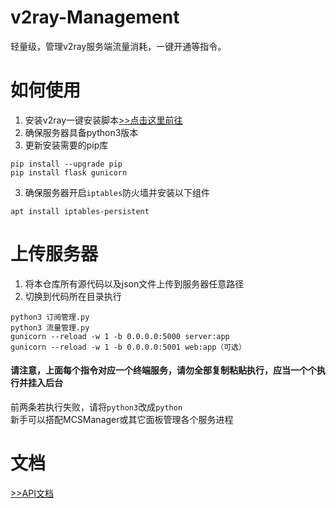 # v2ray-Management
轻量级，管理v2ray服务端流量消耗，一键开通等指令。

# 如何使用
1. 安装v2ray一键安装脚本[>>点击这里前往](https://github.com/233boy/v2ray)
2. 确保服务器具备python3版本
3. 更新安装需要的pip库
```
pip install --upgrade pip
pip install flask gunicorn
```
3. 确保服务器开启`iptables`防火墙并安装以下组件
```
apt install iptables-persistent
```

# 上传服务器
1. 将本仓库所有源代码以及json文件上传到服务器任意路径
2. 切换到代码所在目录执行
```
python3 订阅管理.py
python3 流量管理.py
gunicorn --reload -w 1 -b 0.0.0.0:5000 server:app
gunicorn --reload -w 1 -b 0.0.0.0:5001 web:app（可选）
```
#### 请注意，上面每个指令对应一个终端服务，请勿全部复制粘贴执行，应当一个个执行并挂入后台
前两条若执行失败，请将`python3`改成`python` \
新手可以搭配MCSManager或其它面板管理各个服务进程

# 文档
[>>API文档](https://github.com/yxsj245/v2ray-Management/blob/server/api.md)
